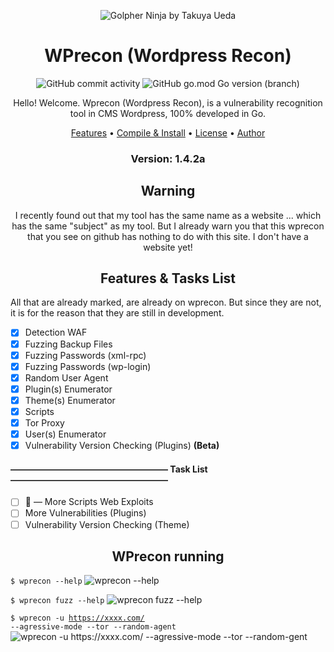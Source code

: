 <p align="center" ><img alt="Golpher Ninja by Takuya Ueda" src="https://raw.githubusercontent.com/tenntenn/gopher-stickers/master/png/ninja.png"></p>

<h1 align="center">WPrecon (Wordpress Recon)</h1>
<p align="center"> 
  <img alt="GitHub commit activity" src="https://img.shields.io/github/commit-activity/m/blackbinn/wprecon">
  <img alt="GitHub go.mod Go version (branch)" src="https://img.shields.io/github/go-mod/go-version/blackbinn/wprecon/master?label=Go&logo=go">

  <p align="center">Hello! Welcome. Wprecon (Wordpress Recon), is a vulnerability recognition tool in CMS Wordpress, 100% developed in Go.</p>
</p> 

<p align="center">
 <a href="#features">Features</a> •
 <a href="https://github.com/blackbinn/wprecon/wiki/Compile-and-Install">Compile & Install</a> •
 <a href="https://github.com/blackbinn/wprecon/blob/master/LICENSE">License</a> • 
 <a href="https://github.com/blackbinn">Author</a>
</p>

<h3><p align="center">Version: 1.4.2a</p></h3>

<h2 align="center">Warning</h2>
<p align="center">I recently found out that my tool has the same name as a website ... which has the same "subject" as my tool.
But I already warn you that this wprecon that you see on github has nothing to do with this site.
I don't have a website yet!</p>
 
 </h3>

<h2 align="center">Features & Tasks List</h2>

All that are already marked, are already on wprecon.
But since they are not, it is for the reason that they are still in development.

- [x] Detection WAF
- [x] Fuzzing Backup Files
- [x] Fuzzing Passwords (xml-rpc)
- [x] Fuzzing Passwords (wp-login)
- [x] Random User Agent
- [x] Plugin(s) Enumerator
- [x] Theme(s) Enumerator
- [x] Scripts
- [x] Tor Proxy
- [x] User(s) Enumerator
- [x] Vulnerability Version Checking (Plugins) **(Beta)**
#### —————————————————— Task List ——————————————————
- [ ] 🔨 — More Scripts Web Exploits
- [ ] More Vulnerabilities (Plugins)
- [ ] Vulnerability Version Checking (Theme)

<p align="center" >
  <h2 align="center">WPrecon running</h2>
  
  <code>$ wprecon --help</code>
  <img alt="wprecon --help" src="https://i.imgur.com/JiLABMB.png">
  
  <code>$ wprecon fuzz --help</code>
  <img alt="wprecon fuzz --help" src="https://i.imgur.com/hsXrqeu.png">
 
  <code>$ wprecon -u https://xxxx.com/ --agressive-mode --tor --random-agent</code>
  <img alt="wprecon -u https://xxxx.com/ --agressive-mode --tor --random-gent" src="https://i.imgur.com/5rfWI17.png">
</p>